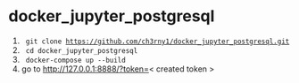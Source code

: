 # docker_jupyter_postgresql

1. <code> git clone https://github.com/ch3rny1/docker_jupyter_postgresql.git </code>
2. <code> cd docker_jupyter_postgresql </code>
3. <code> docker-compose up --build </code>
4. go to http://127.0.0.1:8888/?token=< created token >
